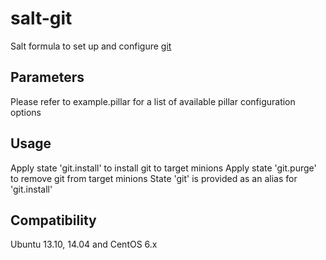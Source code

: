 salt-git
========

Salt formula to set up and configure [git](http://git-scm.com/)

Parameters
------------
Please refer to example.pillar for a list of available pillar configuration options

Usage
-----
Apply state 'git.install' to install git to target minions
Apply state 'git.purge' to remove git from target minions
State 'git' is provided as an alias for 'git.install'

Compatibility
-------------
Ubuntu 13.10, 14.04 and CentOS 6.x
